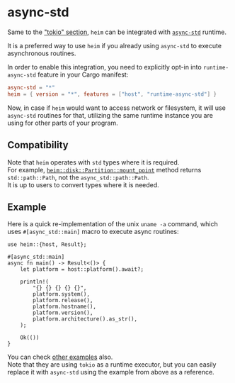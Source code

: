 # async-std

Same to the ["tokio" section](./tokio.md), `heim` can be integrated
with [`async-std`](https://tokio.rs) runtime.

It is a preferred way to use `heim` if you already using `async-std`
to execute asynchronous routines.

In order to enable this integration, you need to explicitly opt-in into
`runtime-async-std` feature in your Cargo manifest:

```toml
async-std = "*"
heim = { version = "*", features = ["host", "runtime-async-std"] }
```

Now, in case if `heim` would want to access network or filesystem,
it will use `async-std` routines for that, utilizing the same
runtime instance you are using for other parts of your program.

## Compatibility

Note that `heim` operates with `std` types where it is required.\
For example, [`heim::disk::Partition::mount_point`](https://docs.rs/heim/*/heim/disk/struct.Partition.html#method.mount_point) method
returns `std::path::Path`, not the `async_std::path::Path`.\
It is up to users to convert types where it is needed.

## Example

Here is a quick re-implementation of the unix `uname -a` command,
which uses `#[async_std::main]` macro to execute async routines:

```rust,edition2018
use heim::{host, Result};

#[async_std::main]
async fn main() -> Result<()> {
    let platform = host::platform().await?;

    println!(
        "{} {} {} {} {}",
        platform.system(),
        platform.release(),
        platform.hostname(),
        platform.version(),
        platform.architecture().as_str(),
    );

    Ok(())
}
```

You can check [other examples](https://github.com/heim-rs/heim/tree/master/examples) also.\
Note that they are using `tokio` as a runtime executor, but you can easily replace it
with `async-std` using the example from above as a reference.